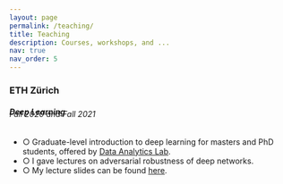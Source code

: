 ```yaml
---
layout: page
permalink: /teaching/
title: Teaching
description: Courses, workshops, and ...
nav: true
nav_order: 5
---
```


<h3 class="mt-4">ETH Zürich</h3>

<div class="card mt-3">
  <div class="p-3">
    <div class="row">
      <div class="col-sm-10">
        <h5 class="font-weight-bold" style="margin-bottom: -2rem">Deep Learning</h5>
      </div>
    </div>
    <h6 class="font-italic mt-2 mt-sm-0">Fall 2020 and Fall 2021</h6>
    <ul class="card-text font-weight-light list-group list-group-flush">
      <li class="list-group-item" style="border: 0px">○ Graduate-level introduction to deep learning for masters and PhD students, offered by <a href="http://www.da.inf.ethz.ch/teaching/2021/DeepLearning/">Data Analytics Lab</a>.</li>
      <li class="list-group-item" style="border: 0px">○ I gave lectures on adversarial robustness of deep networks.</li>
      <li class="list-group-item" style="border: 0px">○ My lecture slides can be found <a href="https://www.dropbox.com/s/s5dtlc6quv2va1u/DL_2021_Chapter17b.pdf?dl=0" target="_blank">here</a>.</li>
    </ul>
  </div>
</div>
